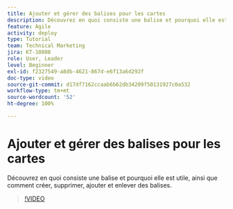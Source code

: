 ```yaml
---
title: Ajouter et gérer des balises pour les cartes
description: Découvrez en quoi consiste une balise et pourquoi elle est utile, ainsi que comment créer, supprimer, ajouter et enlever des balises.
feature: Agile
activity: deploy
type: Tutorial
team: Technical Marketing
jira: KT-10808
role: User, Leader
level: Beginner
exl-id: f2327549-a8db-4621-867d-e6f13a6d292f
doc-type: video
source-git-commit: d17df7162ccaab6b62db34209f50131927c0a532
workflow-type: tm+mt
source-wordcount: '52'
ht-degree: 100%

---
```


# Ajouter et gérer des balises pour les cartes

Découvrez en quoi consiste une balise et pourquoi elle est utile, ainsi que comment créer, supprimer, ajouter et enlever des balises.

>[!VIDEO](https://video.tv.adobe.com/v/346807/?quality=12&learn=on&enablevpops)
